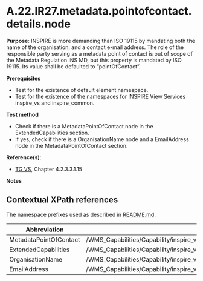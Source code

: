 # A.22.IR27.metadata.pointofcontact.details.node

**Purpose**: INSPIRE is more demanding than ISO 19115 by mandating both the name of the organisation, and a contact e-mail address. The role of the responsible party serving as a metadata point of contact is out of scope of the Metadata Regulation INS MD, but this property is mandated by ISO 19115. Its value shall be defaulted to “pointOfContact”.

**Prerequisites**

* Test for the existence of default element namespace.
* Test for the existence of the namespaces for INSPIRE View Services inspire_vs and inspire_common.

**Test method**

* Check if there is a MetadataPointOfContact node in the ExtendedCapabilities section.
* If yes, check if there is a OrganisationName node and a EmailAddress node in the MetadataPointOfContact section.

**Reference(s)**:
* [TG VS](README.md#ref_TG_VS), Chapter 4.2.3.3.1.15

**Notes**

## Contextual XPath references

The namespace prefixes used as described in [README.md](README.md#namespaces).

Abbreviation                                               |  XPath expression
---------------------------------------------------------- | -------------------------------------------------------------------------
MetadataPointOfContact <a name="MetadataPointOfContact"></a> | /WMS_Capabilities/Capability/inspire_vs:ExtendedCapabilities/inspire_common:MetadataPointOfContact
ExtendedCapabilities <a name="ExtendedCapabilities"></a> | /WMS_Capabilities/Capability/inspire_vs:ExtendedCapabilities
OrganisationName <a name="OrganisationName"></a> | /WMS_Capabilities/Capability/inspire_vs:ExtendedCapabilities/inspire_common:MetadataPointOfContact/inspire_common:OrganisationName
EmailAddress <a name="EmailAddress"></a> | /WMS_Capabilities/Capability/inspire_vs:ExtendedCapabilities/inspire_common:MetadataPointOfContact/inspire_common:EmailAddress
